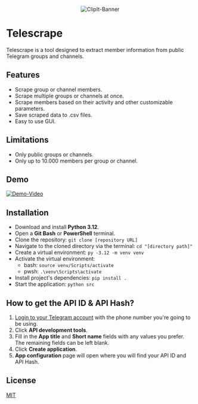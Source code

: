 <p align="center">
    <img src="https://i.imgur.com/FIHv9aS.png" alt="ClipIt-Banner">
</p>

# Telescrape 
Telescrape is a tool designed to extract member information from public Telegram groups and channels.

## Features
- Scrape group or channel members.
- Scrape multiple groups or channels at once.
- Scrape members based on their activity and other customizable parameters.
- Save scraped data to .csv files.
- Easy to use GUI.

## Limitations
- Only public groups or channels.
- Only up to 10.000 members per group or channel.

## Demo
[![Demo-Video](https://i.imgur.com/BVHzphx.png)](https://www.youtube.com/watch?v=QZ8_nA9eztI "Demo-Video")

## Installation
- Download and install **Python 3.12**.
- Open a **Git Bash** or **PowerShell** terminal.
- Clone the repository: `git clone [repository URL]`
- Navigate to the cloned directory via the terminal: `cd "[directory path]"`
- Create a virtual environment: `py -3.12 -m venv venv`
- Activate the virtual environment:
  - bash: `source venv/Scripts/activate`
  - pwsh: `.\venv\Scripts\activate`
- Install project's dependencies: `pip install .`
- Start the application: `python src`

## How to get the API ID & API Hash?
1. [Login to your Telegram account](https://my.telegram.org/auth) with the phone number you're going to be using.
2. Click **API development tools**.
3. Fill in the **App title** and **Short name** fields with any values you prefer. The remaining fields can be left blank.
4. Click **Create application**.
5. **App configuration** page will open where you will find your API ID and API Hash.

## License
[MIT](LICENSE)

